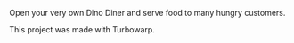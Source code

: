 Open your very own Dino Diner and serve food to many hungry customers.

This project was made with Turbowarp.
